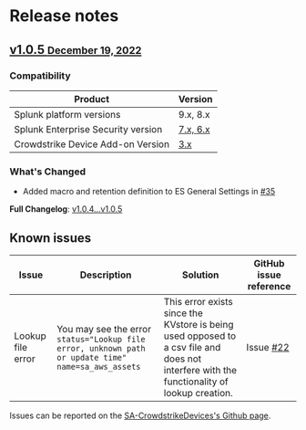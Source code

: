 # Release notes

## [v1.0.5 <small>December 19, 2022</small>](https://github.com/ZachChristensen28/SA-CrowdstrikeDevices/releases/tag/v1.0.5)

### Compatibility

Product | Version
--------- | -------
Splunk platform versions | 9.x, 8.x
Splunk Enterprise Security version | [7.x, 6.x](https://splunkbase.splunk.com/app/263)
Crowdstrike Device Add-on Version | [3.x](https://splunkbase.splunk.com/app/5570)

### What's Changed

- Added macro and retention definition to ES General Settings in [#35](https://github.com/ZachChristensen28/SA-CrowdstrikeDevices/commit/8a1f138b2a244e6b6bbc7cd07d6a4db7a2f67ab5)

**Full Changelog**: [v1.0.4...v1.0.5](https://github.com/ZachChristensen28/SA-CrowdstrikeDevices/compare/v1.0.4...v1.0.5)

## Known issues

Issue | Description | Solution | GitHub issue reference
----- | ----------- | -------- | ----------------------
Lookup file error | You may see the error `status="Lookup file error, unknown path or update time" name=sa_aws_assets` | This error exists since the KVstore is being used opposed to a csv file and does not interfere with the functionality of lookup creation. | Issue [#22](https://github.com/ZachChristensen28/SA-CrowdstrikeDevices/issues/22)

 Issues can be reported on the [SA-CrowdstrikeDevices's Github page](https://github.com/ZachChristensen28/SA-CrowdstrikeDevices/issues).
